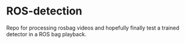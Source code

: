 # ROS-detection
Repo for processing rosbag videos and hopefully finally test a trained detector in a ROS bag playback.
